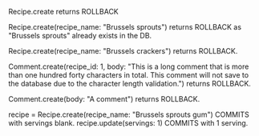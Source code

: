 <!-- Let's add some validations to our Brussels Sprouts recipe blog.

Validate that the title of each recipe exists. -->

Recipe.create returns ROLLBACK

<!-- Validate that the title of each recipe is unique. -->

Recipe.create(recipe_name: "Brussels sprouts") returns ROLLBACK as "Brussels sprouts" already exists in the DB.

<!-- Validate that the title of each recipe contains "Brussels sprouts" in it. -->

Recipe.create(recipe_name: "Brussels crackers") returns ROLLBACK.

<!-- Validate that the length of a comment be a maximum of 140 characters long. -->

Comment.create(recipe_id: 1, body: "This is a long comment that is more than one hundred forty characters in total. This comment will not save to the database due to the character length validation.") returns ROLLBACK.

<!-- Validate that a comment has a recipe. -->

Comment.create(body: "A comment") returns ROLLBACK.

<!-- Add a field servings to your Recipe table. This field is optional, but if supplied, it must be greater than or equal to 1. Write a validation for this. -->

recipe = Recipe.create(recipe_name: "Brussels sprouts gum") COMMITS with servings blank.
recipe.update(servings: 1) COMMITS with 1 serving.

<!-- Load up your app in irb and confirm that your validations work. -->
